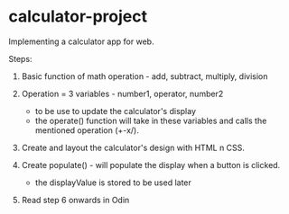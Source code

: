 # calculator-project
Implementing a calculator app for web.

Steps: 
1. Basic function of math operation - add, subtract, multiply, division
2. Operation = 3 variables - number1, operator, number2
   - to be use to update the calculator's display
   - the operate() function will take in these variables and calls the
     mentioned operation (+-x/).
3. Create and layout the calculator's design with HTML n CSS.
4. Create populate() - will populate the display when a button is clicked.
   - the displayValue is stored to be used later

5. Read step 6 onwards in Odin
